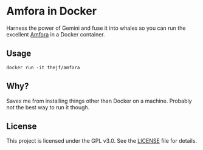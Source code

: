 # Amfora in Docker

Harness the power of Gemini and fuse it into whales so you can run the excellent [Amfora](https://github.com/makeworld-the-better-one/amfora) in a Docker container.

## Usage

``` shell
docker run -it thejf/amfora
```

## Why?

Saves me from installing things other than Docker on a machine. Probably not the best way to run it though.

## License
This project is licensed under the GPL v3.0. See the [LICENSE](./LICENSE) file for details.
